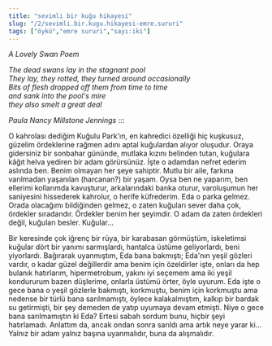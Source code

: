 ```yaml
---
title: "sevimli bir kuğu hikayesi"
slug: "/2/sevimli.bir.kugu.hikayesi-emre.sururi"
tags: ["öykü","emre sururi","sayı:iki"]
---
```


*A Lovely Swan Poem*

*The dead swans lay in the stagnant pool*  
*They lay, they rotted, they turned around occasionally*  
*Bits of flesh dropped off them from time to time*  
*and sank into the pool's mire*  
*they also smelt a great deal*

*Paula Nancy Millstone Jennings*
:::

O kahrolası dediğim Kuğulu Park'ın, en kahredici özelliği hiç kuşkusuz,
güzelim ördeklerine rağmen adını aptal kuğulardan alıyor oluşudur. Oraya
gidersiniz bir sonbahar gününde, mutlaka kızını belinden tutan, kuğulara
kâğıt helva yediren bir adam görürsünüz. İşte o adamdan nefret ederim
aslında ben. Benim olmayan her şeye sahiptir. Mutlu bir aile, farkına
varılmadan yaşanılan (harcanan?) bir yaşam. Oysa ben ne yaparım, ben
ellerimi kollarımda kavuşturur, arkalarındaki banka oturur, varoluşumun
her saniyesini hissederek kahrolur, o herife küfrederim. Eda o parka
gelmez. Orada olacağımı bildiğinden gelmez, o zaten kuğuları sever daha
çok, ördekler sıradandır. Ördekler benim her şeyimdir. O adam da zaten
ördekleri değil, kuğuları besler. Kuğular...

Bir keresinde çok iğrenç bir rüya, bir karabasan görmüştüm, iskeletimsi
kuğular dört bir yanımı sarmışlardı, hantalca üstüme geliyorlardı, beni
yiyorlardı. Bağırarak uyanmıştım, Eda bana bakmıştı; Eda'nın yeşil
gözleri vardır, o kadar güzel değillerdir ama benim için özeldirler
işte, onları da hep bulanık hatırlarım, hipermetrobum, yakını iyi
seçemem ama iki yeşil kondururum bazen düşlerime, onlarla üstümü örter,
öyle uyurum. Eda işte o gece bana o yeşil gözlerle bakmıştı, korkmuştu,
benim için korkmuştu ama nedense bir türlü bana sarılmamıştı, öylece
kalakalmıştım, kalkıp bir bardak su getirmişti, bir şey demeden de yatıp
uyumaya devam etmişti. Niye o gece bana sarılmamıştın ki Eda? Ertesi
sabah sordum bunu, hiçbir şeyi hatırlamadı. Anlattım da, ancak ondan
sonra sarıldı ama artık neye yarar ki... Yalnız bir adam yalnız başına
uyanmalıdır, buna da alışmalıdır.
